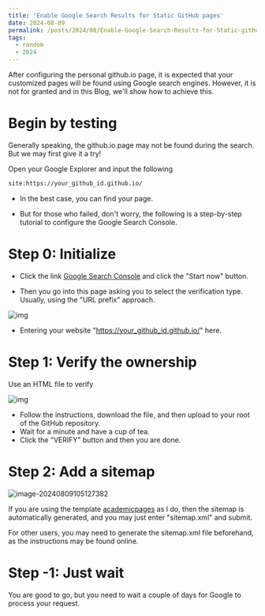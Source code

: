 ```yaml
---
title: 'Enable Google Search Results for Static GitHub pages'
date: 2024-08-09
permalink: /posts/2024/08/Enable-Google-Search-Results-for-Static-github-pages/
tags:
  - random
  - 2024
---
```


After configuring the personal github.io page, it is expected that your customized pages will be found using Google search engines. However, it is not for granted and in this Blog, we'll show how to achieve this.

Begin by testing
======

Generally speaking, the github.io page may not be found during the search. But we may first give it a try!



Open your Google Explorer and input the following 

```html
site:https://your_github_id.github.io/
```



* In the best case, you can find your page.



* But for those who failed, don't worry, the following is a step-by-step tutorial to configure the Google Search Console.

Step 0:  Initialize
======



* Click the link [Google Search Console](https://search.google.com/search-console/about) and click the "Start now" button.



* Then you go into this page asking you to select the verification type. Usually, using the "URL prefix" approach.

![img](https://charlesqueen.github.io/resources/p14.png)

* Entering your website "https://your_github_id.github.io/" here. 

Step 1: Verify the ownership
======

Use an HTML file to verify

![img](https://zelin-wu.github.io/images/google-search-verify-ownship.png)

* Follow the instructions, download the file, and then upload to your root of the GitHub repository.
* Wait for a minute and have a cup of tea.
* Click the "VERIFY" button and then you are done.



Step 2: Add a sitemap
======



![image-20240809105127382](https://zelin-wu.github.io/images/google-search-add-sitemap.png)



If you are using the template [academicpages](https://github.com/academicpages/academicpages.github.io) as I do, then the sitemap is automatically generated, and you may just enter "sitemap.xml" and submit.



For other users, you may need to generate the sitemap.xml file beforehand, as the instructions may be found online. 



Step -1: Just wait
======

You are good to go, but you need to wait a couple of days for Google to process your request.

